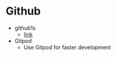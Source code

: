 # Github
- github1s
  - [link](https://github.com/conwnet/github1s)
- Gitpod
  - Use Gitpod for faster development